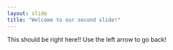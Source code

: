 ```yaml
---
layout: slide
title: "Welcome to our second slide!"
---
```

This should be right here!!
Use the left arrow to go back!

